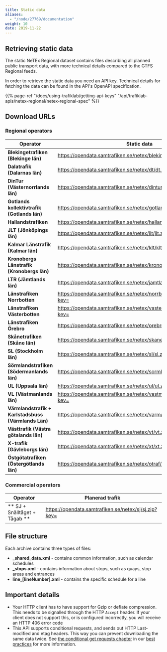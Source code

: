 ```yaml
---
title: Static data 
aliases:
  - "/node/27769/documentation"
weight: 10 
date: 2019-11-22
---
```


## Retrieving static data

The static NeTEx Regional dataset contains files describing all planned public transport data, with more technical
details compared to the GTFS Regional feeds.

In order to retrieve the static data you need an API key. Technical details for fetching the data can be found in the
API's OpenAPI specification.

{{% page-ref "/docs/using-trafiklab/getting-api-keys" "/api/trafiklab-apis/netex-regional/netex-regional-spec" %}}

## Download URLs

### Regional operators

| Operator                                            | Static data                                                                                                                                                            |
| --------------------------------------------------- | ---------------------------------------------------------------------------------------------------------------------------------------------------------------------------- |
| **Blekingetrafiken (Blekinge län)**                 | [https://opendata.samtrafiken.se/netex/blekinge/blekinge.zip?key=<api-nyckel>](https://opendata.samtrafiken.se/netex/blekinge/blekinge.zip?key=<api-nyckel>)                 |
| **Dalatrafik (Dalarnas län)**                       | [https://opendata.samtrafiken.se/netex/dt/dt.zip?key=<api-nyckel>](https://opendata.samtrafiken.se/netex/dt/dt.zip?key=<api-nyckel>)                                         |
| **DinTur (Västernorrlands län)**                    | [https://opendata.samtrafiken.se/netex/dintur/dintur.zip?key=<api-nyckel>](https://opendata.samtrafiken.se/netex/dintur/dintur.zip?key=<api-nyckel>)                         |
| **Gotlands kollektivtrafik (Gotlands län)**         | [https://opendata.samtrafiken.se/netex/gotland/gotland.zip?key=<api-nyckel>](https://opendata.samtrafiken.se/netex/gotland/gotland.zip?key=<api-nyckel>)                     |
| **Hallandstrafiken**                                | [https://opendata.samtrafiken.se/netex/halland/halland.zip?key=<api-nyckel>](https://opendata.samtrafiken.se/netex/halland/halland.zip?key=<api-nyckel>)                     |
| **JLT (Jönköpings län)**                            | [https://opendata.samtrafiken.se/netex/jlt/jlt.zip?key=<api-nyckel>](https://opendata.samtrafiken.se/netex/jlt/jlt.zip?key=<api-nyckel>)                                     |
| **Kalmar Länstrafik (Kalmar län)**                  | [https://opendata.samtrafiken.se/netex/klt/klt.zip?key=<api-nyckel>](https://opendata.samtrafiken.se/klt/klt.zip?key=<api-nyckel>)                                           |
| **Kronobergs Länstrafik (Kronobergs län)**          | [https://opendata.samtrafiken.se/netex/krono/krono.zip?key=<api-nyckel>](https://opendata.samtrafiken.se/netex/krono/krono.zip?key=<api-nyckel>)                             |
| **LTR (Jämtlands län)**                             | [https://opendata.samtrafiken.se/netex/jamtland/jamtland.zip?key=<api-nyckel>](https://opendata.samtrafiken.se/netex/jamtland/jamtland.zip?key=<api-nyckel>)                 |
| **Länstrafiken Norrbotten**                         | [https://opendata.samtrafiken.se/netex/norrbotten/norrbotten.zip?key=<api-nyckel>](https://opendata.samtrafiken.se/netex/norrbotten/norrbotten.zip?key=<api-nyckel>)         |
| **Länstrafiken Västerbotten**                       | [https://opendata.samtrafiken.se/netex/vasterbotten/vasterbotten.zip?key=<api-nyckel>](https://opendata.samtrafiken.se/netex/vasterbotten/vasterbotten.zip?key=<api-nyckel>) |
| **Länstrafiken Örebro**                             | [https://opendata.samtrafiken.se/netex/orebro/orebro.zip?key=<api-nyckel>](https://opendata.samtrafiken.se/netex/orebro/orebro.zip?key=<api-nyckel>)                         |
| **Skånetrafiken (Skåne län)**                       | [https://opendata.samtrafiken.se/netex/skane/skane.zip?key=<api-nyckel>](https://opendata.samtrafiken.se/netex/skane/skane.zip?key=<api-nyckel>)                             |
| **SL (Stockholm län)**                              | [https://opendata.samtrafiken.se/netex/sl/sl.zip?key=<api-nyckel>](https://opendata.samtrafiken.se/netex/sl/sl.zip?key=<api-nyckel>)                                         |
| **Sörmlandstrafiken (Södermanlands län)**           | [https://opendata.samtrafiken.se/netex/sormland/sormland.zip?key=<api-nyckel>](https://opendata.samtrafiken.se/netex/sormland/sormland.zip?key=<api-nyckel>)                 |
| **UL (Uppsala län)**                                | [https://opendata.samtrafiken.se/netex/ul/ul.zip?key=<api-nyckel>](https://opendata.samtrafiken.se/netex/ul/ul.zip?key=<api-nyckel>)                                         |
| **VL (Västmanlands län)**                           | [https://opendata.samtrafiken.se/netex/vastmanland/vastmanland.zip?key=<api-nyckel>](https://opendata.samtrafiken.se/netex/vastmanland/vastmanland.zip?key=<api-nyckel>)     |
| **Värmlandstrafik + Karlstadsbuss (Värmlands Län)** | [https://opendata.samtrafiken.se/netex/varm/varm.zip?key=<api-nyckel>](https://opendata.samtrafiken.se/netex/varm/varm.zip?key=<api-nyckel>)                                 |
| **Västtrafik (Västra götalands län)**               | [https://opendata.samtrafiken.se/netex/vt/vt.zip?key=<api-nyckel>](https://opendata.samtrafiken.se/netex/vt/vt.zip?key=<api-nyckel>)                                         |
| **X-trafik (Gävleborgs län)**                       | [https://opendata.samtrafiken.se/netex/xt/xt.zip?key=<api-nyckel>](https://opendata.samtrafiken.se/netex/xt/xt.zip?key=<api-nyckel>)                                         |
| **Östgötatrafiken (Östergötlands län)**             | [https://opendata.samtrafiken.se/netex/otraf/otraf.zip?key=<api-nyckel>](https://opendata.samtrafiken.se/netex/otraf/otraf.zip?key=<api-nyckel>)                             |

### Commercial operators

| Operator                                                                                                                             | Planerad trafik | 
| ------------------------------------------------------------------------------------------------------------------------------------ | --------------- |
| ** SJ + Snälltåget + Tågab **  | [https://opendata.samtrafiken.se/netex/sj/sj.zip?key=<api-nyckel>](https://opendata.samtrafiken.se/netex/sj/sj.zip?key=<api-nyckel>) |

## File structure

Each archive contains three types of files:

- **_shared_data.xml** - contains common information, such as calendar schedules 
- **_stops.xml** - contains information about stops, such as quays, stop areas and entrances
- **line\_\[lineNumber\].xml** - contains the specific schedule for a line

## Important details

- Your HTTP client has to have support for Gzip or deflate compression. This needs to be signalled through the
  HTTP `Accept` header. If your client does not support this, or is configured incorrectly, you will receive an HTTP 406
  error code 
- This API supports conditional requests, and sends out HTTP Last-modified and etag headers. This way you can prevent
  downloading the same data twice.
  See [the conditional get requests chapter](/docs/best-practices/conditional-get-requests/) in
  our [best practices](/docs/best-practices/) for more information.